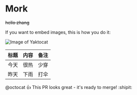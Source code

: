 # Mork
~~hello zhang~~

If you want to embed images, this is how you do it:

![Image of Yaktocat](https://octodex.github.com/images/yaktocat.png)



标题 | 内容 | 备注
-----|------|-----
今天 | 很热 | 少穿
昨天 | 下雨 | 打伞
 
 
 @octocat :+1: This PR looks great - it's ready to merge! :shipit:
